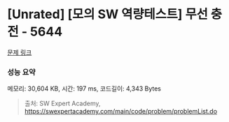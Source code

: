 # [Unrated] [모의 SW 역량테스트] 무선 충전 - 5644 

[문제 링크](https://swexpertacademy.com/main/code/problem/problemDetail.do?contestProbId=AWXRDL1aeugDFAUo) 

### 성능 요약

메모리: 30,604 KB, 시간: 197 ms, 코드길이: 4,343 Bytes



> 출처: SW Expert Academy, https://swexpertacademy.com/main/code/problem/problemList.do